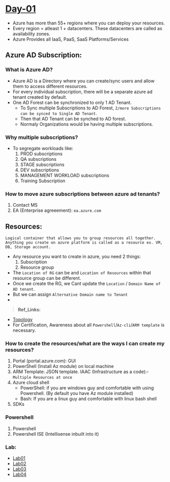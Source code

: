 # [Day-01]()

* Azure has more than 55+ regions where you can deploy your resources.
* Every region = atleast 1 + datacenters. These datacenters are called as availability zones.
* Azure Provides all IaaS, PaaS, SaaS Platforms/Services

## Azure AD Subscription:

### What is Azure AD?
* Azure AD is a Directory where you can create/sync users and allow them to access different resources.
* For every individual subscription, there will be a separate azure ad tenant created by default.
* One AD Forest can be synchronized to only 1 AD Tenant. 
  * To Sync multiple Subscriptions to AD Forest, `2/more Subscriptions can be synced to Single AD Tenant`. 
  * Then that AD Tenant can be synched to AD forest.
  * Normaly Organizations would be having multiple subscriptions. 
  
### Why multiple subscriptions? 
* To segregate workloads like: 
  1. PROD subscriptions
  2. QA subscriptions
  3. STAGE subscriptions
  4. DEV subscriptions
  5. MANAGEMENT WORKLOAD subscriptions
  6. Training Subscription

### How to move azure subscriptions between azure ad tenants?
  1. Contact MS
  2. EA (Enterprise agreeement): `ea.azure.com`


## Resources:
	Logical container that allows you to group resources all together. 
	Anything you create on azure platform is called as a resource ex. VM, DB, Storage account.

* Any resource you want to create in azure, you need 2 things:
	1. Subscription
	2. Resource group
* The `Location of RG` can be and `Location of Resources` within that resource group can be different.
* Once we create the RG, we Cant update the `Location` / `Domain Name of AD tenant`. 
* But we can assign `Alternative Domain name to Tenant`
* 

> **Ref_Links:**
* [Topology](https://docs.microsoft.com/en-us/azure/active-directory/hybrid/plan-connect-topologies)
* For Certification, Awareness about all `Powershell`/`Az-cli`/`ARM template` is necessary.  

### How to create the resources/what are the ways I can create my resources?

1. Portal (portal.azure.com): GUI
2. PowerShell (Install Az module) on local machine
3. ARM Template: JSON template. IAAC (Infrastructure as a code):- `Multiple Resources at once`
4. Azure cloud shell 
   * PowerShell: if you are windows guy and comfortable with using Powershell. (By default you have Az module installed)
   * Bash: If you are a linux guy and comfortable with linux bash shell
5. SDKs


### Powershell

1. Powershell
2. Powershell ISE (Intellisense inbuilt into it)

### Lab:

* [Lab01](https://github.com/MicrosoftLearning/AZ-104-MicrosoftAzureAdministrator/blob/master/Instructions/Labs/LAB_03a-Manage_Azure_Resources_by_Using_the_Azure_Portal.md)
* [Lab02](./AZ303-Lab01-Manage_Azure_resources_by_ARM_Templates.md)
* [Lab03](https://github.com/MicrosoftLearning/AZ-104-MicrosoftAzureAdministrator/blob/master/Instructions/Labs/LAB_03c-Manage_Azure_Resources_by_Using_Azure_PowerShell.md)
* [Lab04](https://github.com/MicrosoftLearning/AZ-104-MicrosoftAzureAdministrator/blob/master/Instructions/Labs/LAB_03d-Manage_Azure_Resources_by_Using_Azure_CLI.md)








